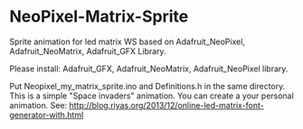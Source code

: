 # NeoPixel-Matrix-Sprite
Sprite animation for led matrix WS based on Adafruit_NeoPixel, Adafruit_NeoMatrix, Adafruit_GFX Library.

Please install: Adafruit_GFX, Adafruit_NeoMatrix, Adafruit_NeoPixel library.

Put Neopixel_my_matrix_sprite.ino and Definitions.h in the same directory.
This is a simple "Space invaders" animation. You can create a your personal animation.
See: http://blog.riyas.org/2013/12/online-led-matrix-font-generator-with.html

